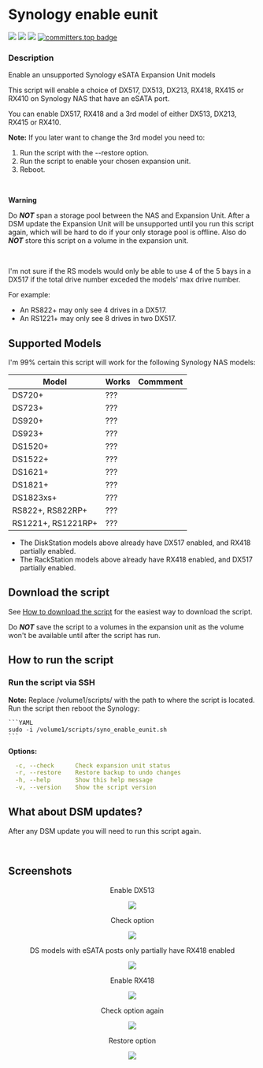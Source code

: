 # Synology enable eunit

<a href="https://github.com/007revad/Synology_enable_eunit/releases"><img src="https://img.shields.io/github/release/007revad/Synology_enable_eunit.svg"></a>
<a href="https://hits.seeyoufarm.com"><img src="https://hits.seeyoufarm.com/api/count/incr/badge.svg?url=https%3A%2F%2Fgithub.com%2F007revad%2FSynology_enable_eunith&count_bg=%2379C83D&title_bg=%23555555&icon=&icon_color=%23E7E7E7&title=views&edge_flat=false"/></a>
[![](https://img.shields.io/static/v1?label=Sponsor&message=%E2%9D%A4&logo=GitHub&color=%23fe8e86)](https://github.com/sponsors/007revad)
[![committers.top badge](https://user-badge.committers.top/australia/007revad.svg)](https://user-badge.committers.top/australia/007revad)

### Description
Enable an unsupported Synology eSATA Expansion Unit models

This script will enable a choice of DX517, DX513, DX213, RX418, RX415 or RX410 on Synology NAS that have an eSATA port.

You can enable DX517, RX418 and a 3rd model of either DX513, DX213, RX415 or RX410.

**Note:** If you later want to change the 3rd model you need to:
1. Run the script with the --restore option.
2. Run the script to enable your chosen expansion unit.
3. Reboot.

<br>

**Warning**
    
Do ***NOT*** span a storage pool between the NAS and Expansion Unit. After a DSM update the Expansion Unit will be unsupported until you run this script again, which will be hard to do if your only storage pool is offline. Also do ***NOT*** store this script on a volume in the expansion unit.

<br>

I'm not sure if the RS models would only be able to use 4 of the 5 bays in a DX517 if the total drive number exceded the models' max drive number.

For example:
- An RS822+ may only see 4 drives in a DX517.
- An RS1221+ may only see 8 drives in two DX517.


## Supported Models

I'm 99% certain this script will work for the following Synology NAS models:

| Model | Works | Commment |
|-------|-------|----------|
| DS720+ | ??? | |
| DS723+ | ??? | |
| DS920+ | ??? | |
| DS923+ | ??? | |
| DS1520+ | ??? | |
| DS1522+ | ??? | |
| DS1621+ | ??? | |
| DS1821+ | ??? | |
| DS1823xs+ | ??? | |
| RS822+, RS822RP+ | ??? | |
| RS1221+, RS1221RP+ | ??? | |

- The DiskStation models above already have DX517 enabled, and RX418 partially enabled.
- The RackStation models above already have RX418 enabled, and DX517 partially enabled.


## Download the script

See <a href=images/how_to_download_generic.png/>How to download the script</a> for the easiest way to download the script.

Do ***NOT*** save the script to a volumes in the expansion unit as the volume won't be available until after the script has run.

## How to run the script

### Run the script via SSH

**Note:** Replace /volume1/scripts/ with the path to where the script is located.
Run the script then reboot the Synology:

    ```YAML
    sudo -i /volume1/scripts/syno_enable_eunit.sh
    ```

**Options:**
```YAML
  -c, --check      Check expansion unit status
  -r, --restore    Restore backup to undo changes
  -h, --help       Show this help message
  -v, --version    Show the script version
```

## What about DSM updates?

After any DSM update you will need to run this script again. 

<br>

## Screenshots

<p align="center">Enable DX513</p>
<p align="center"><img src="/images/esatab.png"></p>

<p align="center">Check option</p>
<p align="center"><img src="/images/enable_dx513b.png"></p>

<p align="center">DS models with eSATA posts only partially have RX418 enabled</p>
<p align="center"><img src="/images/default.png"></p>

<p align="center">Enable RX418</p>
<p align="center"><img src="/images/enable_rx418b.png"></p>

<p align="center">Check option again</p>
<p align="center"><img src="/images/enabled_3b.png"></p>

<p align="center">Restore option</p>
<p align="center"><img src="/images/restore.png"></p>

